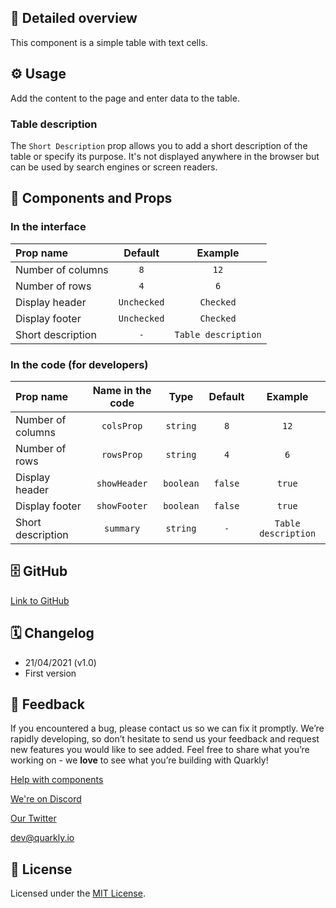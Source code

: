 ## 📖 Detailed overview

This component is a simple table with text cells.

## ⚙️ Usage

Add the content to the page and enter data to the table.

### Table description

The `Short Description` prop allows you to add a short description of the table or specify its purpose. It's not displayed anywhere in the browser but can be used by search engines or screen readers.

## 🧩 Components and Props

### In the interface

| Prop name         |   Default   |       Example       |
| :---------------- | :---------: | :-----------------: |
| Number of columns |     `8`     |        `12`         |
| Number of rows    |     `4`     |         `6`         |
| Display header    | `Unchecked` |      `Checked`      |
| Display footer    | `Unchecked` |      `Checked`      |
| Short description |     `-`     | `Table description` |

### In the code (for developers)

| Prop name         | Name in the code |   Type    | Default |       Example       |
| :---------------- | :--------------: | :-------: | :-----: | :-----------------: |
| Number of columns |    `colsProp`    | `string`  |   `8`   |        `12`         |
| Number of rows    |    `rowsProp`    | `string`  |   `4`   |         `6`         |
| Display header    |   `showHeader`   | `boolean` | `false` |       `true`        |
| Display footer    |   `showFooter`   | `boolean` | `false` |       `true`        |
| Short description |    `summary`     | `string`  |   `-`   | `Table description` |

## 🗄 GitHub

[Link to GitHub](https://github.com/quarkly/community-kit/blob/master/src/Table.js)

## 🗓 Changelog

-   21/04/2021 (v1.0)
-   First version

## 📮 Feedback

If you encountered a bug, please contact us so we can fix it promptly. We’re rapidly developing, so don’t hesitate to send us your feedback and request new features you would like to see added. Feel free to share what you’re working on - we **love** to see what you’re building with Quarkly!

[Help with components](https://community.quarkly.io/c/requests/11)

[We're on Discord](https://discord.gg/SuF9vCMJGW)

[Our Twitter](https://twitter.com/quarklyapp)

[dev@quarkly.io](mailto:dev@quarkly.io)

## 📝 License

Licensed under the [MIT License](./LICENSE).

